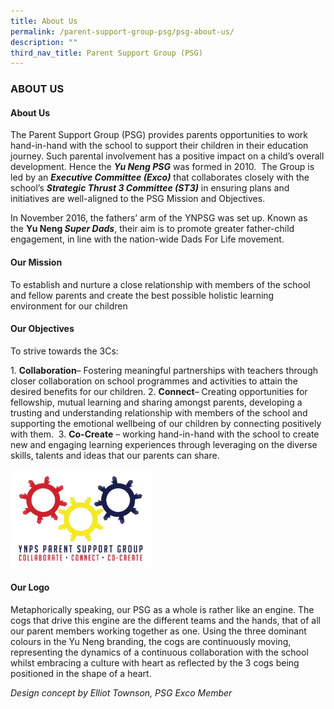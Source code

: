 ```yaml
---
title: About Us
permalink: /parent-support-group-psg/psg-about-us/
description: ""
third_nav_title: Parent Support Group (PSG)
---
```

### ABOUT US

#### About Us

The Parent Support Group (PSG) provides parents opportunities to work hand-in-hand with the school to support their children in their education journey. Such parental involvement has a positive impact on a child’s overall development. Hence the ***Yu Neng PSG*** was formed in 2010.  The Group is led by an ***Executive Committee (Exco)*** that collaborates closely with the school’s ***Strategic Thrust 3 Committee (ST3)*** in ensuring plans and initiatives are well-aligned to the PSG Mission and Objectives. 

In November 2016, the fathers’ arm of the YNPSG was set up. Known as the **Yu Neng *Super Dads***, their aim is to promote greater father-child engagement, in line with the nation-wide Dads For Life movement.  

#### Our Mission

To establish and nurture a close relationship with members of the school and fellow parents and create the best possible holistic learning environment for our children

#### Our Objectives

To strive towards the 3Cs:

1\.  **Collaboration**– Fostering meaningful partnerships with teachers through closer collaboration on school programmes and activities to attain the desired benefits for our children.
2\.  **Connect**– Creating opportunities for fellowship, mutual learning and sharing amongst parents, developing a trusting and understanding relationship with members of the school and supporting the emotional wellbeing of our children by connecting positively with them. 
3\.  **Co-Create** – working hand-in-hand with the school to create new and engaging learning experiences through leveraging on the diverse skills, talents and ideas that our parents can share.  


<img src="/images/PSG-logo.png" style="width:45%"/>

#### Our Logo


Metaphorically speaking, our PSG as a whole is rather like an engine. The cogs that drive this engine are the different teams and the hands, that of all our parent members working together as one. Using the three dominant colours in the Yu Neng branding, the cogs are continuously moving, representing the dynamics of a continuous collaboration with the school whilst embracing a culture with heart as reflected by the 3 cogs being positioned in the shape of a heart.

*Design concept by Elliot Townson, PSG Exco Member*